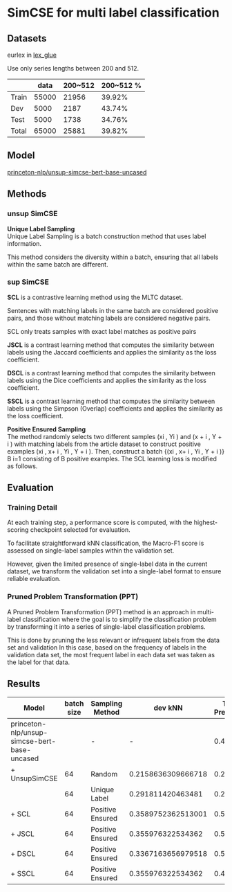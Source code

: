 # SimCSE for multi label classification
## Datasets
eurlex in [lex_glue](https://huggingface.co/datasets/coastalcph/lex_glue)

Use only series lengths between 200 and 512.

|  | data | 200~512 | 200~512 % |
| --- | --- | --- | --- |
| Train | 55000 | 21956 | 39.92% |
| Dev | 5000 | 2187 | 43.74% |
| Test | 5000 | 1738 | 34.76% |
| Total | 65000 | 25881 | 39.82% |

## Model 
[princeton-nlp/unsup-simcse-bert-base-uncased](https://huggingface.co/princeton-nlp/unsup-simcse-bert-base-uncased)

## Methods
### unsup SimCSE 
**Unique Label Sampling**\
Unique Label Sampling is a batch construction method that uses label information.

This method considers the diversity within a batch, ensuring that all labels within the same batch are different.

### sup SimCSE

**SCL** is a contrastive learning method using the MLTC dataset.

Sentences with matching labels in the same batch are considered positive pairs, and those without matching labels are considered negative pairs.

SCL only treats samples with exact label matches as positive pairs


**JSCL** is a contrast learning method that computes the similarity between labels using the Jaccard coefficients and applies the similarity as the loss coefficient.


**DSCL** is a contrast learning method that computes the similarity between labels using the Dice coefficients and applies the similarity as the loss coefficient.


**SSCL** is a contrast learning method that computes the similarity between labels using the Simpson (Overlap) coefficients and applies the similarity as the loss coefficient.

**Positive Ensured Sampling**\
The method randomly selects two different samples (xi , Yi ) and (x + i , Y + i ) with matching labels from the article dataset to construct positive examples (xi , x+ i , Yi , Y + i ). Then, construct a batch {(xi , x+ i , Yi , Y + i )} B i=1 consisting of B positive examples. The SCL learning loss is modified as follows. 

## Evaluation
### Training Detail
At each training step, a performance score is computed, with the highest-scoring checkpoint selected for evaluation. 

To facilitate straightforward kNN classification, the Macro-F1 score is assessed on single-label samples within the validation set. 

However, given the limited presence of single-label data in the current dataset, we transform the validation set into a single-label format to ensure reliable evaluation.

### Pruned Problem Transformation (PPT)
A Pruned Problem Transformation (PPT) method is an approach in multi-label classification where the goal is to simplify the classification problem by transforming it into a series of single-label classification problems. 

This is done by pruning the less relevant or infrequent labels from the data set and validation In this case, based on the frequency of labels in the validation data set, the most frequent label in each data set was taken as the label for that data.

## Results

| Model | batch size | Sampling Method | dev kNN | Test Precision | Test Recall | Test mF1 | Test µF1 |
| --- | --- | --- | --- | --- | --- | --- | --- |
| princeton-nlp/unsup-simcse-bert-base-uncased |  | - | - | 0.41153 | 0.13454 | 0.17200 | 0.45877 |
| + UnsupSimCSE | 64 | Random | 0.2158636309666718 | 0.2408 | 0.0850 | 0.1108 | 0.43394 |
|  | 64 | Unique Label | 0.291811420463481 | 0.2848 | 0.0968 | 0.1259 | 0.47332 |
| + SCL | 64 | Positive Ensured | 0.3589752362513001 | 0.53003 | 0.25919 | 0.30666 | 0.70249 |
| + JSCL | 64 | Positive Ensured | 0.355976322534362 | 0.51338 | 0.26266 | 0.30366 | 0.70013 |
| + DSCL | 64 | Positive Ensured | 0.3367163656979518 | 0.52144 | 0.24800 | 0.29402 | 0.69272 |
| + SSCL | 64 | Positive Ensured | 0.355976322534362 | 0.48944 | 0.26295 | 0.30421 | 0.70539 |